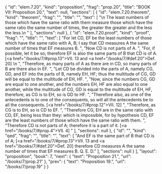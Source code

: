{
  "id": "elem.7.20",
  "kind": "proposition",
  "frag": "prop.20",
  "title": "BOOK VII: Proposition 20.",
  "text": null,
  "sections": [
    {
      "id": "elem.7.20.theorem",
      "kind": "theorem",
      "frag": "",
      "title": "",
      "text": [
        "\n       The least numbers of those which have the same ratio with them measure those which have the same ratio the same number of times, the greater the greater and the less the less.\n      "
      ],
      "sections": null
    },
    {
      "id": "elem.7.20.proof",
      "kind": "proof",
      "frag": "",
      "title": "",
      "text": [
        "For let CD, EF be the least numbers of those which have the same ratio with A, B; I say that CD measures A the same number of times that EF measures B. ",
        "Now CD is not parts of A. ",
        "For, if possible, let it be so; therefore EF is also the same parts of B that CD is of A. [<a href=\"/books/7/#prop.13\">VII. 13</a> and <a href=\"/books/7/#def.20\">Def. 20</a>] \n      ",
        "Therefore, as many parts of A as there are in CD, so many parts of B are there also in EF. ",
        "Let CD be divided into the parts of A, namely CG, GD, and EF into the parts of B, namely EH, HF; thus the multitude of CG, GD will be equal to the multitude of EH, HF. ",
        "Now, since the numbers CG, GD are equal to one another, and the numbers EH, HF are also equal to one another, while the multitude of CG, GD is equal to the multitude of EH, HF, therefore, as CG is to EH, so is GD to HF. ",
        "Therefore also, as one of the antecedents is to one of the consequents, so will all the antecedents be to all the consequents. [<a href=\"/books/7/#prop.12\">VII. 12</a>] ",
        "Therefore, as CG is to EH, so is CD to EF. ",
        "Therefore CG, EH are in the same ratio with CD, EF, being less than they: which is impossible, for by hypothesis CD, EF are the least numbers of those which have the same ratio with them. ",
        "Therefore CD is not parts of A; therefore it is a part of it. [<a href=\"/books/7/#prop.4\">VII. 4</a>] "
      ],
      "sections": null
    },
    {
      "id": "",
      "kind": "qed",
      "frag": "",
      "title": "",
      "text": [
        "And EF is the same part of B that CD is of A; [<a href=\"/books/7/#prop.13\">VII. 13</a> and <a href=\"/books/7/#def.20\">Def. 20</a>] therefore CD measures A the same number of times that EF measures B. Q. E. D."
      ],
      "sections": null
    }
  ],
  "layout": "proposition",
  "book": 7,
  "next": {
    "text": "Proposition 21.",
    "url": "/books/7/prop.21"
  },
  "prev": {
    "text": "Proposition 19.",
    "url": "/books/7/prop.19"
  }
}
